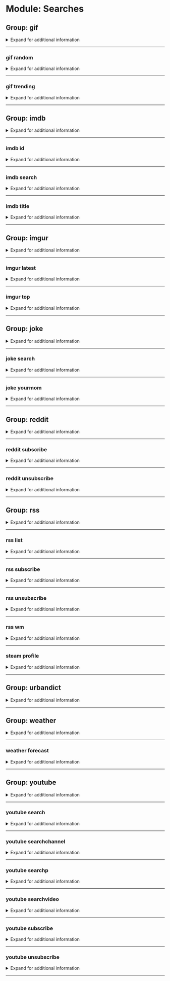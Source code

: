 # Module: Searches

## Group: gif
<details><summary>Expand for additional information</summary><p>

*GIPHY commands. If invoked without a subcommand, searches GIPHY with given query.*

**Aliases:**
`giphy`

**Arguments:**

`[string...]` : *Query.*

**Examples:**

```
!gif wat
```
</p></details>

---

### gif random
<details><summary>Expand for additional information</summary><p>

*Return a random GIF.*

**Aliases:**
`r, rand, rnd`

**Examples:**

```
!gif random
```
</p></details>

---

### gif trending
<details><summary>Expand for additional information</summary><p>

*Return an amount of trending GIFs.*

**Aliases:**
`t, tr, trend`

**Arguments:**

(optional) `[int]` : *Number of results (1-10).* (def: `5`)

**Examples:**

```
!gif trending 3
!gif trending
```
</p></details>

---

## Group: imdb
<details><summary>Expand for additional information</summary><p>

*Search Open Movie Database.*

**Aliases:**
`movies, series, serie, movie, film, cinema, omdb`

**Arguments:**

`[string...]` : *Title.*

**Examples:**

```
!imdb Airplane
```
</p></details>

---

### imdb id
<details><summary>Expand for additional information</summary><p>

*Search by IMDb ID.*

**Arguments:**

`[string]` : *ID.*

**Examples:**

```
!imdb id tt4158110
```
</p></details>

---

### imdb search
<details><summary>Expand for additional information</summary><p>

*Searches IMDb for given query and returns paginated results.*

**Aliases:**
`s, find`

**Arguments:**

`[string...]` : *Search query.*

**Examples:**

```
!imdb search Kill Bill
```
</p></details>

---

### imdb title
<details><summary>Expand for additional information</summary><p>

*Search by title.*

**Aliases:**
`t, name, n`

**Arguments:**

`[string...]` : *Title.*

**Examples:**

```
!imdb title Airplane
```
</p></details>

---

## Group: imgur
<details><summary>Expand for additional information</summary><p>

*Search imgur. Invoking without subcommand retrieves top ranked images from given subreddit.*

**Aliases:**
`img, im, i`

**Overload 1:**

`[int]` : *Number of images to print [1-10].*

`[string...]` : *Subreddit.*

**Overload 0:**

`[string]` : *Subreddit.*

(optional) `[int]` : *Number of images to print [1-10].* (def: `1`)

**Examples:**

```
!imgur aww
!imgur 10 aww
!imgur aww 10
```
</p></details>

---

### imgur latest
<details><summary>Expand for additional information</summary><p>

*Return latest images from given subreddit.*

**Aliases:**
`l, new, newest`

**Overload 1:**

`[int]` : *Number of images to print [1-10].*

`[string...]` : *Subreddit.*

**Overload 0:**

`[string]` : *Subreddit.*

`[int]` : *Number of images to print [1-10].*

**Examples:**

```
!imgur latest 5 aww
!imgur latest aww 5
```
</p></details>

---

### imgur top
<details><summary>Expand for additional information</summary><p>

*Return amount of top rated images in the given subreddit for given timespan.*

**Aliases:**
`t`

**Overload 3:**

`[TimeWindow]` : *Timespan in which to search (day/week/month/year/all).*

`[int]` : *Number of images to print [1-10].*

`[string...]` : *Subreddit.*

**Overload 2:**

`[TimeWindow]` : *Timespan in which to search (day/week/month/year/all).*

`[string]` : *Subreddit.*

(optional) `[int]` : *Number of images to print [1-10].* (def: `1`)

**Overload 1:**

`[int]` : *Number of images to print [1-10].*

`[TimeWindow]` : *Timespan in which to search (day/week/month/year/all).*

`[string...]` : *Subreddit.*

**Overload 0:**

`[int]` : *Number of images to print [1-10].*

`[string...]` : *Subreddit.*

**Examples:**

```
!imgur top day 10 aww
!imgur top 10 day aww
!imgur top 5 aww
!imgur top day aww
```
</p></details>

---

## Group: joke
<details><summary>Expand for additional information</summary><p>

*Group for searching jokes. If invoked without a subcommand, returns a random joke.*

**Aliases:**
`jokes, j`

**Examples:**

```
!joke
```
</p></details>

---

### joke search
<details><summary>Expand for additional information</summary><p>

*Search for the joke containing the given query.*

**Aliases:**
`s`

**Arguments:**

`[string...]` : *Query.*

**Examples:**

```
!joke search blonde
```
</p></details>

---

### joke yourmom
<details><summary>Expand for additional information</summary><p>

*Yo mama so...*

**Aliases:**
`mama, m, yomomma, yomom, yomoma, yomamma, yomama`

**Examples:**

```
!joke yourmom
```
</p></details>

---

## Group: reddit
<details><summary>Expand for additional information</summary><p>

*Reddit commands.*

**Aliases:**
`r`

**Arguments:**

(optional) `[string]` : *Subreddit.* (def: `all`)

**Examples:**

```
!reddit aww
```
</p></details>

---

### reddit subscribe
<details><summary>Expand for additional information</summary><p>

*Add new feed for a subreddit.*

**Requires permissions:**
`Manage guild`

**Aliases:**
`add, a, +, sub`

**Arguments:**

`[string]` : *Subreddit.*

**Examples:**

```
!reddit sub aww
```
</p></details>

---

### reddit unsubscribe
<details><summary>Expand for additional information</summary><p>

*Remove a subreddit feed using subreddit name or subscription ID (use command ``feed list`` to see IDs).*

**Requires permissions:**
`Manage guild`

**Aliases:**
`del, d, rm, -, unsub`

**Overload 1:**

`[string]` : *Subreddit.*

**Overload 0:**

`[int]` : *Subscription ID.*

**Examples:**

```
!reddit unsub aww
!reddit unsub 12
```
</p></details>

---

## Group: rss
<details><summary>Expand for additional information</summary><p>

*Commands for RSS feed querying or subscribing. If invoked without subcommand, gives the latest topic from the given RSS URL.*

**Aliases:**
`feed`

**Arguments:**

`[string...]` : *RSS URL.*

**Examples:**

```
!rss https://news.google.com/news/rss/
```
</p></details>

---

### rss list
<details><summary>Expand for additional information</summary><p>

*Get feed list for the current channel.*

**Aliases:**
`ls, listsubs, listfeeds`

**Examples:**

```
!feed list
```
</p></details>

---

### rss subscribe
<details><summary>Expand for additional information</summary><p>

*Subscribe to given RSS feed URL. The bot will send a message when the latest topic is changed.*

**Requires permissions:**
`Manage guild`

**Aliases:**
`sub, add, +`

**Arguments:**

`[string]` : *URL.*

(optional) `[string]` : *Friendly name.* (def: `None`)

**Examples:**

```
!rss subscribe https://news.google.com/news/rss/
!rss subscribe https://news.google.com/news/rss/ news
```
</p></details>

---

### rss unsubscribe
<details><summary>Expand for additional information</summary><p>

*Remove an existing feed subscription.*

**Requires permissions:**
`Manage guild`

**Aliases:**
`del, d, rm, -, unsub`

**Overload 1:**

`[int]` : *ID of the subscription.*

**Overload 0:**

`[string]` : *Name of the subscription.*

**Examples:**

```
!rss unsubscribe 1
```
</p></details>

---

### rss wm
<details><summary>Expand for additional information</summary><p>

*Get newest topics from WM forum.*

**Examples:**

```
!rss wm
```
</p></details>

---

### steam profile
<details><summary>Expand for additional information</summary><p>

*Get Steam user information for user based on his ID.*

**Aliases:**
`id, user`

**Arguments:**

`[unsigned long]` : *ID.*

</p></details>

---

## Group: urbandict
<details><summary>Expand for additional information</summary><p>

*Urban Dictionary commands. If invoked without subcommand, searches Urban Dictionary for a given query.*

**Aliases:**
`ud, urban`

**Arguments:**

`[string...]` : *Query.*

**Examples:**

```
!urbandict blonde
```
</p></details>

---

## Group: weather
<details><summary>Expand for additional information</summary><p>

*Weather search commands. If invoked without subcommands, returns weather information for given query.*

**Aliases:**
`w`

**Arguments:**

`[string...]` : *Query.*

**Examples:**

```
!weather london
```
</p></details>

---

### weather forecast
<details><summary>Expand for additional information</summary><p>

*Get weather forecast for the following days (def: 7).*

**Aliases:**
`f`

**Overload 1:**

`[int]` : *Amount of days to fetch the forecast for.*

`[string...]` : *Query.*

**Overload 0:**

`[string...]` : *Query.*

**Examples:**

```
!weather forecast london
!weather forecast 5 london
```
</p></details>

---

## Group: youtube
<details><summary>Expand for additional information</summary><p>

*Youtube search commands. If invoked without subcommands, searches YouTube for given query.*

**Aliases:**
`y, yt, ytube`

**Arguments:**

`[string...]` : *Search query.*

**Examples:**

```
!youtube never gonna give you up
```
</p></details>

---

### youtube search
<details><summary>Expand for additional information</summary><p>

*Advanced youtube search.*

**Aliases:**
`s`

**Arguments:**

`[int]` : *Amount of results. [1-10]*

`[string...]` : *Search query.*

**Examples:**

```
!youtube search 5 rick astley
```
</p></details>

---

### youtube searchchannel
<details><summary>Expand for additional information</summary><p>

*Advanced youtube search for channels only.*

**Aliases:**
`sc, searchc`

**Arguments:**

`[string...]` : *Search query.*

**Examples:**

```
!youtube searchchannel 5 rick astley
```
</p></details>

---

### youtube searchp
<details><summary>Expand for additional information</summary><p>

*Advanced youtube search for playlists only.*

**Aliases:**
`sp, searchplaylist`

**Arguments:**

`[string...]` : *Search query.*

**Examples:**

```
!youtube searchplaylist 5 rick astley
```
</p></details>

---

### youtube searchvideo
<details><summary>Expand for additional information</summary><p>

*Advanced youtube search for videos only.*

**Aliases:**
`sv, searchv`

**Arguments:**

`[string...]` : *Search query.*

**Examples:**

```
!youtube searchvideo 5 rick astley
```
</p></details>

---

### youtube subscribe
<details><summary>Expand for additional information</summary><p>

*Add a new subscription for a YouTube channel.*

**Requires permissions:**
`Manage guild`

**Aliases:**
`add, a, +, sub`

**Arguments:**

`[string]` : *Channel URL.*

(optional) `[string]` : *Friendly name.* (def: `None`)

**Examples:**

```
!youtube subscribe https://www.youtube.com/user/RickAstleyVEVO
!youtube subscribe https://www.youtube.com/user/RickAstleyVEVO rick
```
</p></details>

---

### youtube unsubscribe
<details><summary>Expand for additional information</summary><p>

*Remove a YouTube channel subscription.*

**Requires permissions:**
`Manage guild`

**Aliases:**
`del, d, rm, -, unsub`

**Arguments:**

`[string]` : *Channel URL or subscription name.*

**Examples:**

```
!youtube unsubscribe https://www.youtube.com/user/RickAstleyVEVO
!youtube unsubscribe rick
```
</p></details>

---

